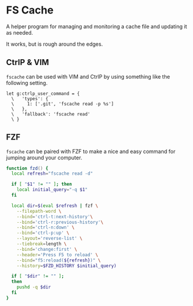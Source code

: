 # FS Cache

A helper program for managing and monitoring a cache file and updating it as
needed.

It works, but is rough around the edges.

## CtrlP & VIM

`fscache` can be used with VIM and CtrlP by using something like the following
setting.

```vim
let g:ctrlp_user_command = {
  \   'types': {
  \     1: ['.git', 'fscache read -p %s']
  \   },
  \   'fallback': 'fscache read'
  \ }
```

## FZF

`fscache` can be paired with FZF to make a nice and easy command for jumping
around your computer.

```zsh
function fzd() {
  local refresh="fscache read -d"

  if [ "$1" != "" ]; then
    local initial_query="-q $1"
  fi

  local dir=$(eval $refresh | fzf \
    --filepath-word \
    --bind='ctrl-t:next-history'\
    --bind='ctrl-r:previous-history'\
    --bind='ctrl-n:down' \
    --bind='ctrl-p:up' \
    --layout='reverse-list' \
    --tiebreak=length \
    --bind='change:first' \
    --header='Press F5 to reload' \
    --bind="f5:reload(${refresh})" \
    --history=$FZD_HISTORY $initial_query)

  if [ "$dir" != "" ];
  then
    pushd -q $dir
  fi
}
```
